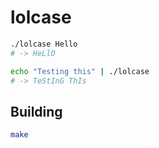 # lolcase

```bash
./lolcase Hello
# -> HeLlO
```

```bash
echo "Testing this" | ./lolcase
# -> TeStInG ThIs
```

## Building

```bash
make
```
